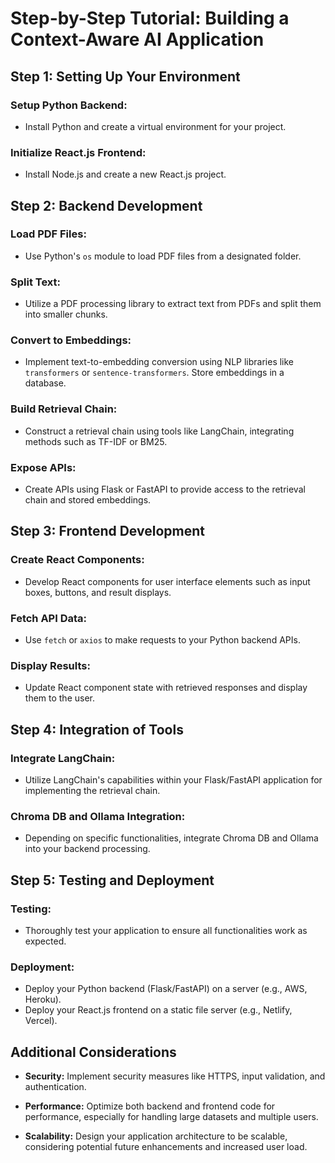 # Step-by-Step Tutorial: Building a Context-Aware AI Application

## Step 1: Setting Up Your Environment

### Setup Python Backend:
- Install Python and create a virtual environment for your project.
  
### Initialize React.js Frontend:
- Install Node.js and create a new React.js project.

## Step 2: Backend Development

### Load PDF Files:
- Use Python's `os` module to load PDF files from a designated folder.

### Split Text:
- Utilize a PDF processing library to extract text from PDFs and split them into smaller chunks.

### Convert to Embeddings:
- Implement text-to-embedding conversion using NLP libraries like `transformers` or `sentence-transformers`. Store embeddings in a database.

### Build Retrieval Chain:
- Construct a retrieval chain using tools like LangChain, integrating methods such as TF-IDF or BM25.

### Expose APIs:
- Create APIs using Flask or FastAPI to provide access to the retrieval chain and stored embeddings.

## Step 3: Frontend Development

### Create React Components:
- Develop React components for user interface elements such as input boxes, buttons, and result displays.

### Fetch API Data:
- Use `fetch` or `axios` to make requests to your Python backend APIs.

### Display Results:
- Update React component state with retrieved responses and display them to the user.

## Step 4: Integration of Tools
### Integrate LangChain:
- Utilize LangChain's capabilities within your Flask/FastAPI application for implementing the retrieval chain.

### Chroma DB and Ollama Integration:
- Depending on specific functionalities, integrate Chroma DB and Ollama into your backend processing.

## Step 5: Testing and Deployment

### Testing:
- Thoroughly test your application to ensure all functionalities work as expected.

### Deployment:
- Deploy your Python backend (Flask/FastAPI) on a server (e.g., AWS, Heroku).
- Deploy your React.js frontend on a static file server (e.g., Netlify, Vercel).

## Additional Considerations

- **Security:** Implement security measures like HTTPS, input validation, and authentication.
  
- **Performance:** Optimize both backend and frontend code for performance, especially for handling large datasets and multiple users.
  
- **Scalability:** Design your application architecture to be scalable, considering potential future enhancements and increased user load.